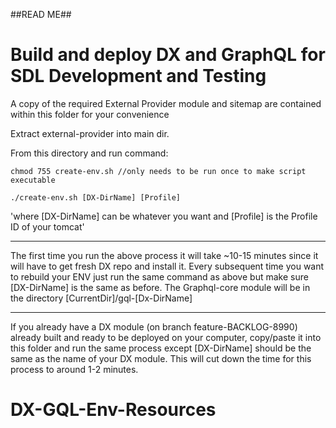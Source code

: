##READ ME##

# Build and deploy DX and GraphQL for SDL Development and Testing

A copy of the required External Provider module and sitemap are contained 
within this folder for your convenience

Extract external-provider into main dir.

From this directory and run command:
       
    chmod 755 create-env.sh //only needs to be run once to make script executable
    
    ./create-env.sh [DX-DirName] [Profile] 
    
'where [DX-DirName] can be whatever you want and [Profile] is the Profile ID of your tomcat'

------------------------
The first time you run the above process it will take ~10-15 minutes since it will have to get 
fresh DX repo and install it.
Every subsequent time you want to rebuild your ENV just run the same command as above but make
sure [DX-DirName] is the same as before.
The Graphql-core module will be in the directory [CurrentDir]/gql-[Dx-DirName]

------------------------
If you already have a DX module (on branch feature-BACKLOG-8990) already built and ready to be deployed
on your computer, copy/paste it into this folder and run the same process except [DX-DirName]
should be the same as the name of your DX module. This will cut down the time for this process to
around 1-2 minutes.

# DX-GQL-Env-Resources


